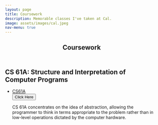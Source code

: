 ```yaml
---
layout: page
title: Coursework
description: Memorable classes I've taken at Cal.
image: assets/images/cal.jpeg
nav-menu: true
---
```


<!-- Main -->
<div id="main" class="alt">

<!-- One -->
<section id="one">
	<div class="inner">
		<header class="major">
			<h1>Coursework</h1>
		</header>

<!-- Content -->
<h2 id="content">CS 61A: Structure and Interpretation of Computer Programs</h2>
<ul class="actions">
	<li><a href="#" class="button special">CS61A</a></li>
	<button onclick="window.location.href = 'https://cs61.org';">Click Here</button>
<p>CS 61A concentrates on the idea of abstraction, allowing the programmer to think in terms appropriate to the problem rather than in low-level operations dictated by the computer hardware.</p>
